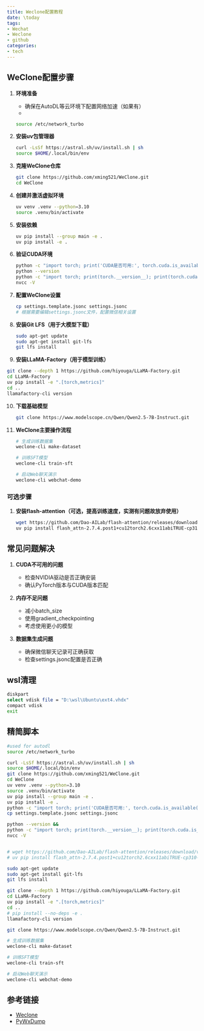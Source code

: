 ```yaml
---
title: Weclone配置教程
date: \today
tags: 
- Wechat
- Weclone
- github
categories: 
- tech
---
```



## WeClone配置步骤

1. **环境准备**
   - 确保在AutoDL等云环境下配置网络加速（如果有）
   - 
   ```bash
   source /etc/network_turbo
   ```

2. **安装uv包管理器**

   ```bash
   curl -LsSf https://astral.sh/uv/install.sh | sh
   source $HOME/.local/bin/env 
   ```

3. **克隆WeClone仓库**

   ```bash
   git clone https://github.com/xming521/WeClone.git
   cd WeClone
   ```

4. **创建并激活虚拟环境**

   ```bash
   uv venv .venv --python=3.10
   source .venv/bin/activate
   ```

5. **安装依赖**

   ```bash
   uv pip install --group main -e .
   uv pip install -e .
   ```

6. **验证CUDA环境**

   ```bash
   python -c "import torch; print('CUDA是否可用:', torch.cuda.is_available()); print('CUDA版本:', torch.version.cuda); print('PyTorch版本:', torch.__version__)"
   python --version
   python -c "import torch; print(torch.__version__); print(torch.cuda.is_available())"
   nvcc -V
   ```

7. **配置WeClone设置**

   ```bash
   cp settings.template.jsonc settings.jsonc
   # 根据需要编辑settings.jsonc文件，配置微信相关设置
   ```

8. **安装Git LFS（用于大模型下载）**

   ```bash
   sudo apt-get update
   sudo apt-get install git-lfs
   git lfs install
   ```

9.  **安装LLaMA-Factory（用于模型训练）**

   ```bash
   git clone --depth 1 https://github.com/hiyouga/LLaMA-Factory.git
   cd LLaMA-Factory
   uv pip install -e ".[torch,metrics]"
   cd ..
   llamafactory-cli version
   ```

10. **下载基础模型**

    ```bash
    git clone https://www.modelscope.cn/Qwen/Qwen2.5-7B-Instruct.git
    ```

11. **WeClone主要操作流程**

    ```bash
    # 生成训练数据集
    weclone-cli make-dataset
    
    # 训练SFT模型
    weclone-cli train-sft
    
    # 启动Web聊天演示
    weclone-cli webchat-demo
    ```

### 可选步骤

1. **安装flash-attention（可选，提高训练速度，实测有问题故放弃使用）**

   ```bash
   wget https://github.com/Dao-AILab/flash-attention/releases/download/v2.7.4.post1/flash_attn-2.7.4.post1+cu12torch2.6cxx11abiTRUE-cp310-cp310-linux_x86_64.whl
   uv pip install flash_attn-2.7.4.post1+cu12torch2.6cxx11abiTRUE-cp310-cp310-linux_x86_64.whl
   ```

## 常见问题解决

1. **CUDA不可用的问题**
   - 检查NVIDIA驱动是否正确安装
   - 确认PyTorch版本与CUDA版本匹配

2. **内存不足问题**
   - 减小batch_size
   - 使用gradient_checkpointing
   - 考虑使用更小的模型

3. **数据集生成问题**
   - 确保微信聊天记录可正确获取
   - 检查settings.jsonc配置是否正确

## wsl清理

```bash
diskpart
select vdisk file = "D:\wsl\Ubuntu\ext4.vhdx"
compact vdisk
exit
```

## 精简脚本
```bash
#used for autodl
source /etc/network_turbo

curl -LsSf https://astral.sh/uv/install.sh | sh
source $HOME/.local/bin/env 
git clone https://github.com/xming521/WeClone.git
cd WeClone
uv venv .venv --python=3.10
source .venv/bin/activate
uv pip install --group main -e .
uv pip install -e .
python -c "import torch; print('CUDA是否可用:', torch.cuda.is_available()); print('CUDA版本:', torch.version.cuda); print('PyTorch版本:', torch.__version__)"
cp settings.template.jsonc settings.jsonc

python --version &&
python -c "import torch; print(torch.__version__); print(torch.cuda.is_available())" &&
nvcc -V


# wget https://github.com/Dao-AILab/flash-attention/releases/download/v2.7.4.post1/flash_attn-2.7.4.post1+cu12torch2.6cxx11abiTRUE-cp310-cp310-linux_x86_64.whl
# uv pip install flash_attn-2.7.4.post1+cu12torch2.6cxx11abiTRUE-cp310-cp310-linux_x86_64.whl

sudo apt-get update
sudo apt-get install git-lfs
git lfs install

git clone --depth 1 https://github.com/hiyouga/LLaMA-Factory.git
cd LLaMA-Factory
uv pip install -e ".[torch,metrics]"
cd ..
# pip install --no-deps -e .
llamafactory-cli version

git clone https://www.modelscope.cn/Qwen/Qwen2.5-7B-Instruct.git

# 生成训练数据集
weclone-cli make-dataset

# 训练SFT模型
weclone-cli train-sft

# 启动Web聊天演示
weclone-cli webchat-demo
```

## 参考链接

- [Weclone](https://github.com/xming521/WeClone)
- [PyWxDump](https://github.com/xaoyaoo/PyWxDump)